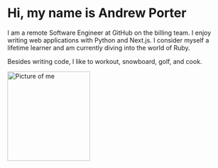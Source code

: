 # Hi, my name is Andrew Porter

I am a remote Software Engineer at GitHub on the billing team. I enjoy writing web applications with Python and Next.js. I consider myself a lifetime learner and am currently diving into the world of Ruby.

Besides writing code, I like to workout, snowboard, golf, and cook.

<img src="/me_rounded.png" alt="Picture of me" width="186px" height="202px" />
